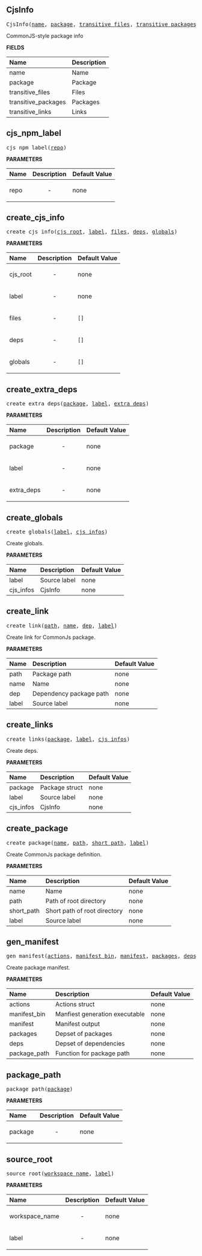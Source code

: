 <!-- Generated with Stardoc: http://skydoc.bazel.build -->

<a id="#CjsInfo"></a>

## CjsInfo

<pre>
CjsInfo(<a href="#CjsInfo-name">name</a>, <a href="#CjsInfo-package">package</a>, <a href="#CjsInfo-transitive_files">transitive_files</a>, <a href="#CjsInfo-transitive_packages">transitive_packages</a>, <a href="#CjsInfo-transitive_links">transitive_links</a>)
</pre>

CommonJS-style package info

**FIELDS**

| Name                                                        | Description |
| :---------------------------------------------------------- | :---------- |
| <a id="CjsInfo-name"></a>name                               | Name        |
| <a id="CjsInfo-package"></a>package                         | Package     |
| <a id="CjsInfo-transitive_files"></a>transitive_files       | Files       |
| <a id="CjsInfo-transitive_packages"></a>transitive_packages | Packages    |
| <a id="CjsInfo-transitive_links"></a>transitive_links       | Links       |

<a id="#cjs_npm_label"></a>

## cjs_npm_label

<pre>
cjs_npm_label(<a href="#cjs_npm_label-repo">repo</a>)
</pre>

**PARAMETERS**

| Name                                | Description               | Default Value |
| :---------------------------------- | :------------------------ | :------------ |
| <a id="cjs_npm_label-repo"></a>repo | <p align="center"> - </p> | none          |

<a id="#create_cjs_info"></a>

## create_cjs_info

<pre>
create_cjs_info(<a href="#create_cjs_info-cjs_root">cjs_root</a>, <a href="#create_cjs_info-label">label</a>, <a href="#create_cjs_info-files">files</a>, <a href="#create_cjs_info-deps">deps</a>, <a href="#create_cjs_info-globals">globals</a>)
</pre>

**PARAMETERS**

| Name                                          | Description               | Default Value   |
| :-------------------------------------------- | :------------------------ | :-------------- |
| <a id="create_cjs_info-cjs_root"></a>cjs_root | <p align="center"> - </p> | none            |
| <a id="create_cjs_info-label"></a>label       | <p align="center"> - </p> | none            |
| <a id="create_cjs_info-files"></a>files       | <p align="center"> - </p> | <code>[]</code> |
| <a id="create_cjs_info-deps"></a>deps         | <p align="center"> - </p> | <code>[]</code> |
| <a id="create_cjs_info-globals"></a>globals   | <p align="center"> - </p> | <code>[]</code> |

<a id="#create_extra_deps"></a>

## create_extra_deps

<pre>
create_extra_deps(<a href="#create_extra_deps-package">package</a>, <a href="#create_extra_deps-label">label</a>, <a href="#create_extra_deps-extra_deps">extra_deps</a>)
</pre>

**PARAMETERS**

| Name                                                | Description               | Default Value |
| :-------------------------------------------------- | :------------------------ | :------------ |
| <a id="create_extra_deps-package"></a>package       | <p align="center"> - </p> | none          |
| <a id="create_extra_deps-label"></a>label           | <p align="center"> - </p> | none          |
| <a id="create_extra_deps-extra_deps"></a>extra_deps | <p align="center"> - </p> | none          |

<a id="#create_globals"></a>

## create_globals

<pre>
create_globals(<a href="#create_globals-label">label</a>, <a href="#create_globals-cjs_infos">cjs_infos</a>)
</pre>

Create globals.

**PARAMETERS**

| Name                                           | Description  | Default Value |
| :--------------------------------------------- | :----------- | :------------ |
| <a id="create_globals-label"></a>label         | Source label | none          |
| <a id="create_globals-cjs_infos"></a>cjs_infos | CjsInfo      | none          |

<a id="#create_link"></a>

## create_link

<pre>
create_link(<a href="#create_link-path">path</a>, <a href="#create_link-name">name</a>, <a href="#create_link-dep">dep</a>, <a href="#create_link-label">label</a>)
</pre>

Create link for CommonJs package.

**PARAMETERS**

| Name                                | Description             | Default Value |
| :---------------------------------- | :---------------------- | :------------ |
| <a id="create_link-path"></a>path   | Package path            | none          |
| <a id="create_link-name"></a>name   | Name                    | none          |
| <a id="create_link-dep"></a>dep     | Dependency package path | none          |
| <a id="create_link-label"></a>label | Source label            | none          |

<a id="#create_links"></a>

## create_links

<pre>
create_links(<a href="#create_links-package">package</a>, <a href="#create_links-label">label</a>, <a href="#create_links-cjs_infos">cjs_infos</a>)
</pre>

Create deps.

**PARAMETERS**

| Name                                         | Description    | Default Value |
| :------------------------------------------- | :------------- | :------------ |
| <a id="create_links-package"></a>package     | Package struct | none          |
| <a id="create_links-label"></a>label         | Source label   | none          |
| <a id="create_links-cjs_infos"></a>cjs_infos | CjsInfo        | none          |

<a id="#create_package"></a>

## create_package

<pre>
create_package(<a href="#create_package-name">name</a>, <a href="#create_package-path">path</a>, <a href="#create_package-short_path">short_path</a>, <a href="#create_package-label">label</a>)
</pre>

Create CommonJs package definition.

**PARAMETERS**

| Name                                             | Description                  | Default Value |
| :----------------------------------------------- | :--------------------------- | :------------ |
| <a id="create_package-name"></a>name             | Name                         | none          |
| <a id="create_package-path"></a>path             | Path of root directory       | none          |
| <a id="create_package-short_path"></a>short_path | Short path of root directory | none          |
| <a id="create_package-label"></a>label           | Source label                 | none          |

<a id="#gen_manifest"></a>

## gen_manifest

<pre>
gen_manifest(<a href="#gen_manifest-actions">actions</a>, <a href="#gen_manifest-manifest_bin">manifest_bin</a>, <a href="#gen_manifest-manifest">manifest</a>, <a href="#gen_manifest-packages">packages</a>, <a href="#gen_manifest-deps">deps</a>, <a href="#gen_manifest-package_path">package_path</a>)
</pre>

Create package manifest.

**PARAMETERS**

| Name                                               | Description                    | Default Value |
| :------------------------------------------------- | :----------------------------- | :------------ |
| <a id="gen_manifest-actions"></a>actions           | Actions struct                 | none          |
| <a id="gen_manifest-manifest_bin"></a>manifest_bin | Manfiest generation executable | none          |
| <a id="gen_manifest-manifest"></a>manifest         | Manifest output                | none          |
| <a id="gen_manifest-packages"></a>packages         | Depset of packages             | none          |
| <a id="gen_manifest-deps"></a>deps                 | Depset of dependencies         | none          |
| <a id="gen_manifest-package_path"></a>package_path | Function for package path      | none          |

<a id="#package_path"></a>

## package_path

<pre>
package_path(<a href="#package_path-package">package</a>)
</pre>

**PARAMETERS**

| Name                                     | Description               | Default Value |
| :--------------------------------------- | :------------------------ | :------------ |
| <a id="package_path-package"></a>package | <p align="center"> - </p> | none          |

<a id="#source_root"></a>

## source_root

<pre>
source_root(<a href="#source_root-workspace_name">workspace_name</a>, <a href="#source_root-label">label</a>)
</pre>

**PARAMETERS**

| Name                                                  | Description               | Default Value |
| :---------------------------------------------------- | :------------------------ | :------------ |
| <a id="source_root-workspace_name"></a>workspace_name | <p align="center"> - </p> | none          |
| <a id="source_root-label"></a>label                   | <p align="center"> - </p> | none          |
